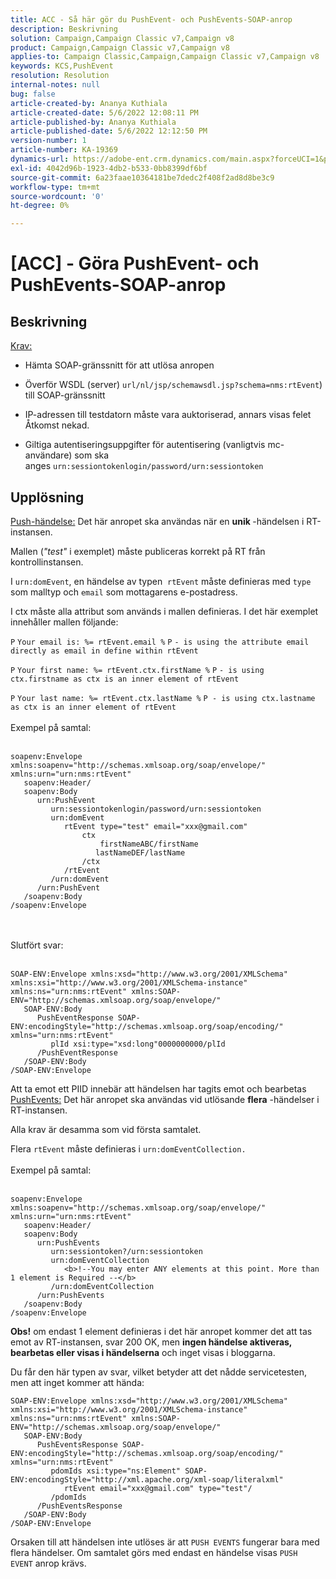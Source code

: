 ```yaml
---
title: ACC - Så här gör du PushEvent- och PushEvents-SOAP-anrop
description: Beskrivning
solution: Campaign,Campaign Classic v7,Campaign v8
product: Campaign,Campaign Classic v7,Campaign v8
applies-to: Campaign Classic,Campaign,Campaign Classic v7,Campaign v8
keywords: KCS,PushEvent
resolution: Resolution
internal-notes: null
bug: false
article-created-by: Ananya Kuthiala
article-created-date: 5/6/2022 12:08:11 PM
article-published-by: Ananya Kuthiala
article-published-date: 5/6/2022 12:12:50 PM
version-number: 1
article-number: KA-19369
dynamics-url: https://adobe-ent.crm.dynamics.com/main.aspx?forceUCI=1&pagetype=entityrecord&etn=knowledgearticle&id=a22f902d-35cd-ec11-a7b5-0022480b639b
exl-id: 4042d96b-1923-4db2-b533-0bb8399df6bf
source-git-commit: 6a23faae10364181be7dedc2f408f2ad8d8be3c9
workflow-type: tm+mt
source-wordcount: '0'
ht-degree: 0%

---
```


# [ACC] - Göra PushEvent- och PushEvents-SOAP-anrop

## Beskrivning

<u>Krav:</u>
- Hämta SOAP-gränssnitt för att utlösa anropen

- Överför WSDL (server) `url/nl/jsp/schemawsdl.jsp?schema=nms:rtEvent`) till SOAP-gränssnitt

- IP-adressen till testdatorn måste vara auktoriserad, annars visas felet Åtkomst nekad.

- Giltiga autentiseringsuppgifter för autentisering (vanligtvis mc-användare) som ska anges `urn:sessiontokenlogin/password/urn:sessiontoken`




## Upplösning

<u>Push-händelse:</u>
Det här anropet ska användas när en <b>unik </b>-händelsen i RT-instansen.

Mallen (*&quot;test&quot;* i exemplet) måste publiceras korrekt på RT från kontrollinstansen.

I `urn:domEvent`, en händelse av typen  `rtEvent` måste definieras med `type` som malltyp och `email` som mottagarens e-postadress.

I ctx måste alla attribut som används i mallen definieras. I det här exemplet innehåller mallen följande:

`P` `Your email is: %= rtEvent.email %` `P` `- is using the attribute email directly as email in define within rtEvent`

`P` `Your first name: %= rtEvent.ctx.firstName %` `P` `- is using ctx.firstname as ctx is an inner element of rtEvent`

`P` `Your last name: %= rtEvent.ctx.lastName %` `P - is using ctx.lastname as ctx is an inner element of rtEvent`
<br><br>Exempel på samtal:<br><br>

```
soapenv:Envelope xmlns:soapenv="http://schemas.xmlsoap.org/soap/envelope/" xmlns:urn="urn:nms:rtEvent"
   soapenv:Header/
   soapenv:Body
      urn:PushEvent
         urn:sessiontokenlogin/password/urn:sessiontoken
         urn:domEvent
            rtEvent type="test" email="xxx@gmail.com" 
                ctx
                    firstNameABC/firstName
                   lastNameDEF/lastName
                /ctx
            /rtEvent
         /urn:domEvent
      /urn:PushEvent
   /soapenv:Body
/soapenv:Envelope
```

<br><br>Slutfört svar:<br><br>

```
SOAP-ENV:Envelope xmlns:xsd="http://www.w3.org/2001/XMLSchema" xmlns:xsi="http://www.w3.org/2001/XMLSchema-instance" xmlns:ns="urn:nms:rtEvent" xmlns:SOAP-ENV="http://schemas.xmlsoap.org/soap/envelope/"
   SOAP-ENV:Body
      PushEventResponse SOAP-ENV:encodingStyle="http://schemas.xmlsoap.org/soap/encoding/" xmlns="urn:nms:rtEvent"
         plId xsi:type="xsd:long"0000000000/plId
      /PushEventResponse
   /SOAP-ENV:Body
/SOAP-ENV:Envelope
```

Att ta emot ett PIID innebär att händelsen har tagits emot och bearbetas
<u>PushEvents:</u>
Det här anropet ska användas vid utlösande <b>flera</b> -händelser i RT-instansen.

Alla krav är desamma som vid första samtalet.

Flera `rtEvent` måste definieras i `urn:domEventCollection.`
<br><br>Exempel på samtal:<br><br>

```
soapenv:Envelope xmlns:soapenv="http://schemas.xmlsoap.org/soap/envelope/" xmlns:urn="urn:nms:rtEvent"
   soapenv:Header/
   soapenv:Body
      urn:PushEvents
         urn:sessiontoken?/urn:sessiontoken
         urn:domEventCollection
            <b>!--You may enter ANY elements at this point. More than 1 element is Required --</b>
         /urn:domEventCollection
      /urn:PushEvents
   /soapenv:Body
/soapenv:Envelope
```

<b>Obs!</b> om endast 1 element definieras i det här anropet kommer det att tas emot av RT-instansen, svar 200 OK, men <b>ingen händelse aktiveras, bearbetas eller visas i händelserna</b> och inget visas i bloggarna.

Du får den här typen av svar, vilket betyder att det nådde servicetesten, men att inget kommer att hända:

```
SOAP-ENV:Envelope xmlns:xsd="http://www.w3.org/2001/XMLSchema" xmlns:xsi="http://www.w3.org/2001/XMLSchema-instance" xmlns:ns="urn:nms:rtEvent" xmlns:SOAP-ENV="http://schemas.xmlsoap.org/soap/envelope/"
   SOAP-ENV:Body
      PushEventsResponse SOAP-ENV:encodingStyle="http://schemas.xmlsoap.org/soap/encoding/" xmlns="urn:nms:rtEvent"
         pdomIds xsi:type="ns:Element" SOAP-ENV:encodingStyle="http://xml.apache.org/xml-soap/literalxml"
            rtEvent email="xxx@gmail.com" type="test"/
         /pdomIds
      /PushEventsResponse
   /SOAP-ENV:Body
/SOAP-ENV:Envelope
```

Orsaken till att händelsen inte utlöses är att `PUSH EVENTS` fungerar bara med flera händelser. Om samtalet görs med endast en händelse visas `PUSH EVENT` anrop krävs.
